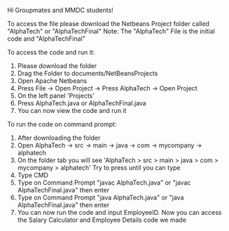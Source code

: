 Hi Groupmates and MMDC students!

To access the file please download the Netbeans Project folder called "AlphaTech" or "AlphaTechFinal" 
Note: The "AlphaTech" File is the initial code and "AlphaTechFinal"

To access the code and run it:
1. Please download the folder
2. Drag the Folder to documents/NetBeansProjects
3. Open Apache Netbeans
4. Press File -> Open Project -> Press AlphaTech -> Open Project
5. On the left panel 'Projects'
6. Press AlphaTech.java or AlphaTechFinal.java
7. You can now view the code and run it

To run the code on command prompt:
1. After downloading the folder
2. Open AlphaTech -> src -> main -> java -> com -> mycompany -> alphatech
3. On the folder tab you will see 'AlphaTech > src > main > java > com > mycompany > alphatech' Try to press until you can type
4. Type CMD
5. Type on Command Prompt "javac AlphaTech.java" or "javac AlphaTechFinal.java" then enter
6. Type on Command Prompt "java AlphaTech.java" or "java AlphaTechFinal.java" then enter
7. You can now run the code and input EmployeeID. Now you can access the Salary Calculator and Employee Details code we made 
